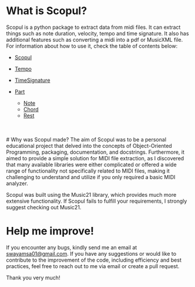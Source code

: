 # What is Scopul?

Scopul is a python package to extract data from midi files. It can extract things such as note duration, velocity, tempo and time signature. It also has additional 
features such as converting a midi into a pdf or MusicXML file. For information about how to use it, check the table of contents below:


- <a href="scopul.md">Scopul</a>


- <a href="tempo.md">Tempo</a>


- <a href="timesig.md">TimeSignature</a>


- <a href="part.md">Part</a>
  - <a href="note.md">Note</a>
  - <a href="chord.md">Chord</a>
  - <a href="rest.md">Rest</a>

<br>
<br>
# Why was Scopul made?
The aim of Scopul was to be a personal educational project that delved into the concepts of Object-Oriented Programming, packaging, documentation, and docstrings. Furthermore, it aimed to provide a simple solution for MIDI file extraction, as I discovered that many available libraries were either complicated or offered a wide range of functionality not specifically related to MIDI files, making it challenging to understand and utilize if you only required a basic MIDI analyzer.

Scopul was built using the Music21 library, which provides much more extensive functionality. If Scopul fails to fulfill your requirements, I strongly suggest checking out Music21.

# Help me improve!
If you encounter any bugs, kindly send me an email at swayamsa01@gmail.com. If you have any suggestions or would like to contribute to the improvement of the code, including efficiency and best practices, feel free to reach out to me via email or create a pull request.

Thank you very much!